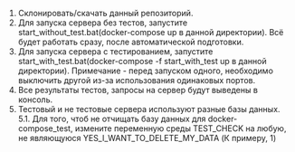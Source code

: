 1. Склонировать/скачать данный репозиторий.
2. Для запуска сервера без тестов, запустите start_without_test.bat(docker-compose up в данной директории). Всё будет работать сразу, после автоматической подготовки.
3. Для запуска сервера с тестированием, запустите start_with_test.bat(docker-compose -f start_with_test up в данной директории). Примечание - перед запуском одного, необходимо выключить другой из-за использования одинаковых портов.
4. Все результаты тестов, запросы на сервер будут выведены в консоль.
5. Тестовый и не тестовые сервера используют разные базы данных.
5.1. Для того, чтоб не отчищать базу данных для docker-compose_test, измените переменную среды TEST_CHECK на любую, не являющуюся YES_I_WANT_TO_DELETE_MY_DATA (К примеру, 1)
